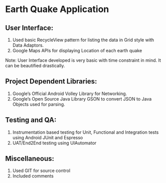 

Earth Quake Application
=======================

User Interface:
---------------
1. Used basic RecycleView pattern for listing the data in Grid style with Data Adaptors.
2. Google Maps APIs for displaying Location of each earth quake

Note: User Interface developed is very basic with time constraint in mind. It can be beautified drastically.

Project Dependent Libraries:
----------------------------
1. Google’s Official Android Volley Library for Networking.
2. Google’s Open Source Java Library GSON to convert JSON to Java Objects used for parsing.

Testing and QA:
---------------
1. Instrumentation based testing for Unit, Functional and Integration tests using Android JUnit and Espresso
2. UAT/End2End testing using UIAutomator

Miscellaneous:
--------------
1. Used GIT for source control
2. Included comments